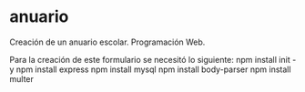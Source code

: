 # anuario
Creación de un anuario escolar. Programación Web.
 
 Para la creación de este formulario se necesitó lo siguiente:
npm install init -y
npm install express
npm install mysql
npm install body-parser
npm install multer 
 
